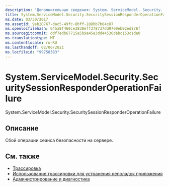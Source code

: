 ```yaml
---
description: 'Дополнительные сведения: System. ServiceModel. Security. Секуритисессионреспондероператионфаилуре'
title: System.ServiceModel.Security.SecuritySessionResponderOperationFailure
ms.date: 03/30/2017
ms.assetid: 9ab20767-dac5-49fc-8bff-108bb7b84c87
ms.openlocfilehash: 645a8f460ce3838eff378737dd97e0eb02ed876f
ms.sourcegitcommit: ddf7edb67715a5b9a45e3dd44536dabc153c1de0
ms.translationtype: MT
ms.contentlocale: ru-RU
ms.lasthandoff: 02/06/2021
ms.locfileid: "99758383"
---
```

# <a name="systemservicemodelsecuritysecuritysessionresponderoperationfailure"></a>System.ServiceModel.Security.SecuritySessionResponderOperationFailure

System.ServiceModel.Security.SecuritySessionResponderOperationFailure  
  
## <a name="description"></a>Описание  

 Сбой операции сеанса безопасности на сервере.  
  
## <a name="see-also"></a>См. также

- [Трассировка](index.md)
- [Использование трассировки для устранения неполадок приложения](using-tracing-to-troubleshoot-your-application.md)
- [Администрирование и диагностика](../index.md)
